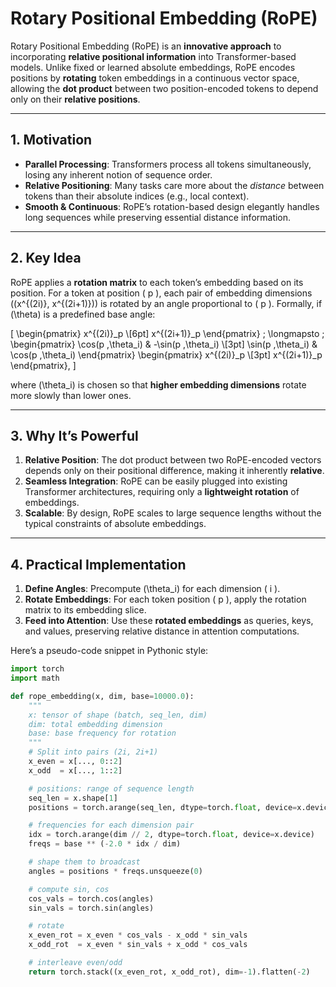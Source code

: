 # Rotary Positional Embedding (RoPE)

Rotary Positional Embedding (RoPE) is an **innovative approach** to incorporating **relative positional information** into Transformer-based models. Unlike fixed or learned absolute embeddings, RoPE encodes positions by **rotating** token embeddings in a continuous vector space, allowing the **dot product** between two position-encoded tokens to depend only on their **relative positions**.

---

## 1. Motivation

- **Parallel Processing**: Transformers process all tokens simultaneously, losing any inherent notion of sequence order.
- **Relative Positioning**: Many tasks care more about the *distance* between tokens than their absolute indices (e.g., local context).
- **Smooth & Continuous**: RoPE’s rotation-based design elegantly handles long sequences while preserving essential distance information.

---

## 2. Key Idea

RoPE applies a **rotation matrix** to each token’s embedding based on its position. For a token at position \( p \), each pair of embedding dimensions \((x^{(2i)}, x^{(2i+1)})\) is rotated by an angle proportional to \( p \). Formally, if \(\theta\) is a predefined base angle:

\[
\begin{pmatrix}
x^{(2i)}_p \\[6pt]
x^{(2i+1)}_p
\end{pmatrix}
\; \longmapsto \;
\begin{pmatrix}
\cos(p \,\theta_i) & -\sin(p \,\theta_i) \\[3pt]
\sin(p \,\theta_i) & \cos(p \,\theta_i)
\end{pmatrix}
\begin{pmatrix}
x^{(2i)}_p \\[3pt]
x^{(2i+1)}_p
\end{pmatrix},
\]

where \(\theta_i\) is chosen so that **higher embedding dimensions** rotate more slowly than lower ones.

---

## 3. Why It’s Powerful

1. **Relative Position**: The dot product between two RoPE-encoded vectors depends only on their positional difference, making it inherently **relative**.
2. **Seamless Integration**: RoPE can be easily plugged into existing Transformer architectures, requiring only a **lightweight rotation** of embeddings.
3. **Scalable**: By design, RoPE scales to large sequence lengths without the typical constraints of absolute embeddings.

---

## 4. Practical Implementation

1. **Define Angles**: Precompute \(\theta_i\) for each dimension \( i \).  
2. **Rotate Embeddings**: For each token position \( p \), apply the rotation matrix to its embedding slice.  
3. **Feed into Attention**: Use these **rotated embeddings** as queries, keys, and values, preserving relative distance in attention computations.

Here’s a pseudo-code snippet in Pythonic style:

```python
import torch
import math

def rope_embedding(x, dim, base=10000.0):
    """
    x: tensor of shape (batch, seq_len, dim)
    dim: total embedding dimension
    base: base frequency for rotation
    """
    # Split into pairs (2i, 2i+1)
    x_even = x[..., 0::2]
    x_odd  = x[..., 1::2]

    # positions: range of sequence length
    seq_len = x.shape[1]
    positions = torch.arange(seq_len, dtype=torch.float, device=x.device).unsqueeze(1)

    # frequencies for each dimension pair
    idx = torch.arange(dim // 2, dtype=torch.float, device=x.device)
    freqs = base ** (-2.0 * idx / dim)

    # shape them to broadcast
    angles = positions * freqs.unsqueeze(0)

    # compute sin, cos
    cos_vals = torch.cos(angles)
    sin_vals = torch.sin(angles)

    # rotate
    x_even_rot = x_even * cos_vals - x_odd * sin_vals
    x_odd_rot  = x_even * sin_vals + x_odd * cos_vals

    # interleave even/odd
    return torch.stack((x_even_rot, x_odd_rot), dim=-1).flatten(-2)
